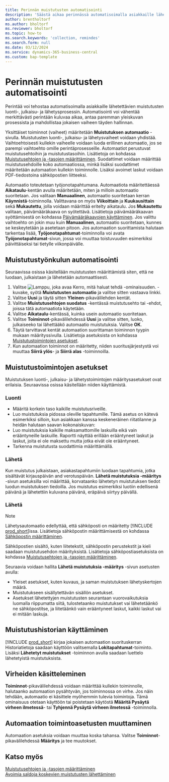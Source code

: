 ```yaml
---
title: Perinnän muistutusten automatisointi
description: 'Säästä aikaa perinnässä automatisoimalla asiakkaille lähetettävien muistutusten luonti-, julkaisu- ja lähetysprosessin.'
author: brentholtorf
ms.author: bholtorf
ms.reviewer: bholtorf
ms.topic: how-to
ms.search.keywords: 'collection, remindes'
ms.search.form: null
ms.date: 03/12/2024
ms.service: dynamics-365-business-central
ms.custom: bap-template
---
```

# <a name="automate-reminders-in-collections"></a>Perinnän muistutusten automatisointi

Perintää voi tehostaa automatisoimalla asiakkaille lähetettävien muistutusten luonti-, julkaisu- ja lähetysprosessin. Automatisointi voi vähentää merkittävästi perintään kuluvaa aikaa, antaa paremman yleiskuvan prosessista ja mahdollistaa jokaisen vaiheen täyden hallinnan.

Yksittäiset toiminnot (vaiheet) määritetään **Muistutuksen automaatio** -sivulla. Muistutusten luonti-, julkaisu- ja lähetysvaiheet voidaan yhdistää. Vaihtoehtoisesti kullekin vaiheelle voidaan luoda erillinen automaatio, jos se parempi vaihtoehto omille perintäprosesseille. Automaatiot perustuvat muistutusehtoihin ja muistutustasoihin. Lisätietoja on kohdassa [Muistutusehtojen ja -tasojen määrittäminen](finance-setup-reminders.md). Suodattimet voidaan määrittää muistutusehdoille koko automaatiossa, minkä lisäksi suodattimet määritetään automaation kullekin toiminnolle. Lisäksi avoimet laskut voidaan PDF-tiedostoina sähköpostien liitteeksi.

Automaatio toteutetaan työjonotapahtumana. Automaatiota määritettäessä **Aikataulu**-kentän avulla määritetään, miten ja milloin automaatio suoritetaan. Jos valitaan **Manuaalinen**, automaatio suoritetaan kerran **Käynnistä**-toiminnolla. Valittavana on myös **Viikoittain** ja **Kuukausittain** sekä **Mukautettu**, jolla voidaan määrittää eritelty aikataulu. Jos **Mukautettu** valitaan, päivämääräkaava on syötettävä. Lisätietoja päivämääräkaavan syöttämisestä on kohdassa [Päivämääräkaavojen käyttäminen](ui-enter-date-ranges.md#use-date-formulas). Jos valittu vaihtoehto on jokin muu kuin **Manuaalinen**, automaatio suoritetaan, kunnes se keskeytetään ja asetetaan pitoon. Jos automaation suorittamista halutaan tarkentaa lisää, **Työjonotapahtumat**-toiminnolla voi avata **Työjonotapahtumat**-sivun, jossa voi muuttaa toistuvuuden esimerkiksi päivittäiseksi tai tietylle viikonpäivälle.

## <a name="automate-the-reminders-flow"></a>Muistutustyönkulun automatisointi

Seuraavissa osissa käsitellään muistutusten määrittämistä siten, että ne luodaan, julkaistaan ja lähetetään automaattisesti.

1. Valitse ![Lamppu, joka avaa Kerro, mitä haluat tehdä -ominaisuuden.](media/ui-search/search_small.png "Kerro, mitä haluat tehdä") -kuvake, syötä **Muistutusten automaatio** ja valitse sitten vastaava linkki.
1. Valitse **Uusi** ja täytä sitten **Yleinen**-pikavälilehden kentät.
1. Valitse **Muistutusehtojen suodatus** -kentässä muistutusehto tai -ehdot, joissa tätä automaatiota käytetään.
1. Valitse **Aikataulu**-kentässä, kuinka usein automaatio suoritetaan.
1. Valitse **Toiminnot**-pikavälilehdessä **Uusi** ja valitse sitten, luoko, julkaiseeko tai lähettääkö automaatio muistutuksia. Valitse **OK**.
1. Täytä tarvittavat kentät automaation suorittaman toiminnon tyypin mukaan määrityssivulla. Lisätietoja asetuksista on kohdassa [Muistutustoimintojen asetukset](#settings-for-reminder-actions).
1. Kun automaation toiminnot on määritetty, niiden suoritusjärjestystä voi muuttaa **Siirrä ylös**- ja **Siirrä alas** -toiminnoilla.

## <a name="settings-for-reminder-actions"></a>Muistutustoimintojen asetukset

Muistutuksen luonti-, julkaisu- ja lähetystoimintojen määritysasetukset ovat erilaisia. Seuraavissa osissa käsitellään niiden käyttämistä.

### <a name="create"></a>Luonti

* Määritä korkein taso kaikille muistutusriveille.  
* Luo muistutuksia pidossa oleville tapahtumille. Tämä asetus on kätevä esimerkiksi silloin, kun asiakkaan kanssa keskeneräinen riitatilanne ja heidän halutaan saavan kokonaiskuvan:
* Luo muistutuksia kaikille maksamattomille laskuilla eikä vain erääntyneille laskuille. Raportti näyttää erillään erääntyneet laskut ja laskut, joita ei ole maksettu mutta jotka eivät ole erääntyneet.
* Tarkenna muistutusta suodattimia määrittämällä.

### <a name="issue"></a>Lähetä

Kun muistutus julkaistaan, asiakastapahtumiin luodaan tapahtumia, jotka sisältävät kirjauspäivän and verotuspäivän. **Lähetä muistutuksia -määritys** -sivun asetuksilla voi määrittää, korvataanko lähetetyn muistutuksen tiedot luodun muistutuksen tiedoilla. Jos muistutus esimerkiksi luotiin edellisenä päivänä ja lähetettiin kuluvana päivänä, eräpäivä siirtyy päivällä.

### <a name="send"></a>Lähetä

> [!NOTE]
> Lähetysautomaatio edellyttää, että sähköposti on määritetty [!INCLUDE [prod_short](includes/prod_short.md)]issa. Lisätietoja sähköpostin määrittämisestä on kohdassa [Sähköpostin määrittäminen](admin-how-setup-email.md).

Sähköpostien sisältö, kuten liitetekstit, sähköpostin perustekstit ja kieli saadaan muistutusehdon määrityksistä. Lisätietoja sähköpostiasetuksista on kohdassa [Muistutusehtojen ja -tasojen määrittäminen](finance-setup-reminders.md).

Seuraavia voidaan hallita **Lähetä muistutuksia -määritys** -sivun asetusten avulla:

* Yleiset asetukset, kuten kuvaus, ja saman muistutuksen lähetyskertojen määrä.
* Muistutukseen sisällytettävän sisällön asetukset.
* Asetukset lähetettyjen muistutusten seurantaan vuorovaikutuksia luomalla riippumatta siitä, tulostetaanko muistutukset vai lähetetäänkö ne sähköpostitse, ja liitetäänkö vain erääntyneet laskut, kaikki laskut vai ei mitään laskuja. 

## <a name="access-the-history-of-a-reminder"></a>Muistutushistorian käyttäminen

[!INCLUDE [prod_short](includes/prod_short.md)] kirjaa jokaisen automaation suorituskerran Historiatietoja saadaan käyttöön valitsemalla **Lokitapahtumat**-toiminto. Lisäksi **Lähetetyt muistutukset** -toiminnon avulla saadaan luettelo lähetetyistä muistutuksista.

## <a name="handle-errors"></a>Virheiden käsitteleminen

**Toiminnot**-pikavälilehdessä voidaan määrittää kullekin toiminnolle, halutaanko automaation pysähtyvän, jos toiminnossa on virhe. Jos näin tehdään, automaatio ei käsittele myöhemmin tulevia toimintoja. Tämä ominaisuus otetaan käyttöön tai poistetaan käytöstä **Määritä Pysäytä virheen ilmetessä**- tai **Tyhjennä Pysäytä virheen ilmetessä** -toiminnolla.

## <a name="change-action-settings-for-an-automation"></a>Automaation toimintoasetusten muuttaminen

Automaation asetuksia voidaan muuttaa koska tahansa. Valitse **Toiminnot**-pikavälilehdessä **Määritys** ja tee muutokset.

## <a name="see-also"></a>Katso myös

[Muistutusehtojen ja -tasojen määrittäminen](finance-setup-reminders.md)  
[Avoimia saldoja koskevien muistutusten lähettäminen](receivables-send-reminders.md)  
